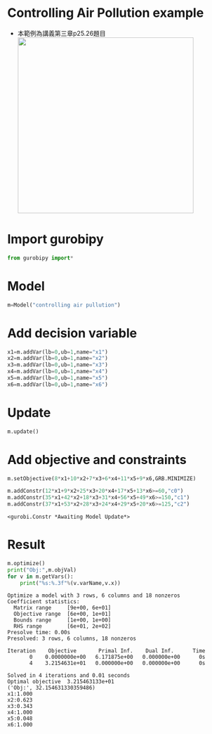 # Controlling Air Pollution example
- 本範例為講義第三章p25.26題目<br>
<img src="https://github.com/wurmen/Gurobi-Python/blob/master/python-gurobi%20%20model/picture/Controlling%20Air%20Pollution%20example/Controlling%20Air%20Pollution1.png" width="400"><br>

# Import gurobipy


```python
from gurobipy import*
```

# Model


```python
m=Model("controlling air pullution")
```

# Add decision variable


```python
x1=m.addVar(lb=0,ub=1,name="x1")
x2=m.addVar(lb=0,ub=1,name="x2")
x3=m.addVar(lb=0,ub=1,name="x3")
x4=m.addVar(lb=0,ub=1,name="x4")
x5=m.addVar(lb=0,ub=1,name="x5")
x6=m.addVar(lb=0,ub=1,name="x6")
```

# Update


```python
m.update()
```

# Add objective and constraints


```python
m.setObjective(8*x1+10*x2+7*x3+6*x4+11*x5+9*x6,GRB.MINIMIZE)

m.addConstr(12*x1+9*x2+25*x3+20*x4+17*x5+13*x6>=60,"c0")
m.addConstr(35*x1+42*x2+18*x3+31*x4+56*x5+49*x6>=150,"c1")
m.addConstr(37*x1+53*x2+28*x3+24*x4+29*x5+20*x6>=125,"c2")
```




    <gurobi.Constr *Awaiting Model Update*>



# Result


```python
m.optimize()
print("Obj:",m.objVal)
for v in m.getVars():
    print("%s:%.3f"%(v.varName,v.x))
```

    Optimize a model with 3 rows, 6 columns and 18 nonzeros
    Coefficient statistics:
      Matrix range     [9e+00, 6e+01]
      Objective range  [6e+00, 1e+01]
      Bounds range     [1e+00, 1e+00]
      RHS range        [6e+01, 2e+02]
    Presolve time: 0.00s
    Presolved: 3 rows, 6 columns, 18 nonzeros
    
    Iteration    Objective       Primal Inf.    Dual Inf.      Time
           0    0.0000000e+00   6.171875e+00   0.000000e+00      0s
           4    3.2154631e+01   0.000000e+00   0.000000e+00      0s
    
    Solved in 4 iterations and 0.01 seconds
    Optimal objective  3.215463133e+01
    ('Obj:', 32.154631330359486)
    x1:1.000
    x2:0.623
    x3:0.343
    x4:1.000
    x5:0.048
    x6:1.000
    


```python

```

